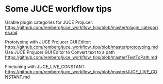 # Some JUCE workflow tips

Usable plugin categories for JUCE Projucer:<br />
https://github.com/remberg/juce_workflow_tips/blob/master/plugin_categories.md

Prototyping with JUCE Projucer GUI Editor:<br />
https://github.com/remberg/juce_workflow_tips/blob/master/prototyping.md<br />
Use JUCE Projucer GUI Editor to Convert text to a path<br />
https://github.com/remberg/juce_workflow_tips/blob/master/TextToPath.md


Finetuning with JUCE_LIVE_CONSTANT:<br />
https://github.com/remberg/juce_workflow_tips/blob/master/JUCE_LIVE_CONSTANT.md

